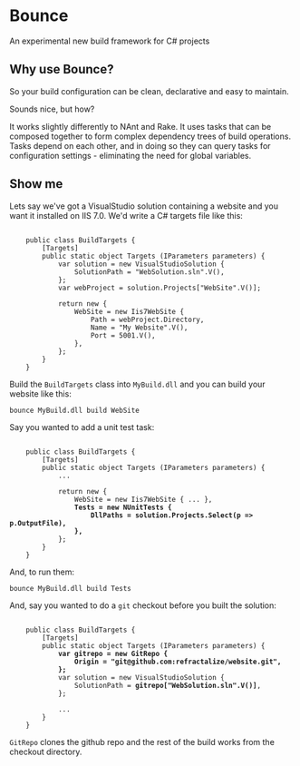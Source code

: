 # Bounce
An experimental new build framework for C# projects

## Why use Bounce?

So your build configuration can be clean, declarative and easy to maintain.

Sounds nice, but how?

It works slightly differently to NAnt and Rake. It uses tasks that can be composed together to form
complex dependency trees of build operations. Tasks depend on each other, and in doing so they can query
tasks for configuration settings - eliminating the need for global variables.

## Show me

Lets say we've got a VisualStudio solution containing a website and you want it installed on IIS 7.0. We'd write
a C# targets file like this:

<pre><code>
	public class BuildTargets {
        [Targets]
        public static object Targets (IParameters parameters) {
            var solution = new VisualStudioSolution {
				SolutionPath = "WebSolution.sln".V(),
			};
            var webProject = solution.Projects["WebSite".V()];

            return new {
                WebSite = new Iis7WebSite {
					Path = webProject.Directory,
					Name = "My Website".V(),
					Port = 5001.V(),
				},
            };
        }
    }</code></pre>

Build the `BuildTargets` class into `MyBuild.dll` and you can build your website like this:

    bounce MyBuild.dll build WebSite

Say you wanted to add a unit test task:

<pre><code>
    public class BuildTargets {
        [Targets]
        public static object Targets (IParameters parameters) {
			...

            return new {
                WebSite = new Iis7WebSite { ... },
				<b>Tests = new NUnitTests {
                    DllPaths = solution.Projects.Select(p => p.OutputFile),
				},</b>
            };
        }
    }</code></pre>

And, to run them:

	bounce MyBuild.dll build Tests

And, say you wanted to do a `git` checkout before you built the solution:

<pre><code>
    public class BuildTargets {
        [Targets]
        public static object Targets (IParameters parameters) {
			<b>var gitrepo = new GitRepo {
				Origin = "git@github.com:refractalize/website.git",
			};</b>
            var solution = new VisualStudioSolution {
				SolutionPath = <b>gitrepo["WebSolution.sln".V()]</b>,
			};
			
			...
		}
    }</code></pre>

`GitRepo` clones the github repo and the rest of the build works from the checkout directory.

